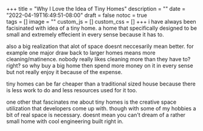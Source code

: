 +++
title = "Why I Love the Idea of Tiny Homes"
description = ""
date = "2022-04-19T16:49:51-08:00"
draft = false
notoc = true  
tags = []
image = ""
custom_js = []
custom_css = []
+++
i have always been facisinated with idea of a tiny home. 
a home that specifically designed to be small and extremely effecient in every sense because it has to.

<!--more-->

also a big realization that alot of space doesnt neccesarily mean better. 
for example one major draw back to larger homes means more cleaning/matinence. 
nobody really likes cleaning more than they have to? right? 
so why buy a big home then spend more money on it in every sense but not really enjoy it because of the expense. 

tiny homes can be far cheaper than a traditional sized house because there is less work to do and less resources used for it too. 

one other that fascinates me about tiny homes is the creative space utilization that developers come up with. 
though with some of my hobbies a bit of real space is necessary. 
doesnt mean you can't dream of a rather small home with cool engineering built right in.
